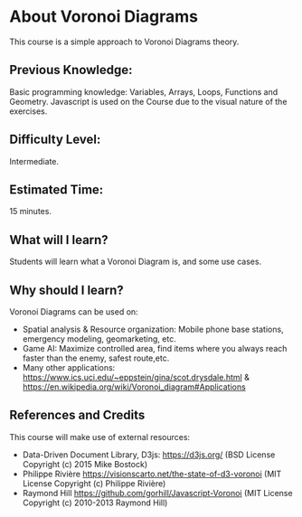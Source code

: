 # About Voronoi Diagrams
This course is a simple approach to Voronoi Diagrams theory.
## Previous Knowledge:
Basic programming knowledge: Variables, Arrays, Loops, Functions and Geometry.
Javascript is used on the Course due to the visual nature of the exercises.
## Difficulty Level: 
Intermediate.
## Estimated Time:
15 minutes.
## What will I learn?
Students will learn what a Voronoi Diagram is, and some use cases.
## Why should I learn?
Voronoi Diagrams can be used on:
-  Spatial analysis & Resource organization: Mobile phone base stations, emergency modeling, geomarketing, etc.
-  Game AI: Maximize controlled area, find items where you always reach faster than the enemy, safest route,etc.
-  Many other applications: https://www.ics.uci.edu/~eppstein/gina/scot.drysdale.html & https://en.wikipedia.org/wiki/Voronoi_diagram#Applications

## References and Credits
This course will make use of external resources:
-  Data-Driven Document Library, D3js: https://d3js.org/  (BSD License Copyright (c) 2015 Mike Bostock)
-  Philippe Rivière https://visionscarto.net/the-state-of-d3-voronoi (MIT License Copyright (c) Philippe Rivière)
-  Raymond Hill https://github.com/gorhill/Javascript-Voronoi (MIT License Copyright (c) 2010-2013 Raymond Hill)

